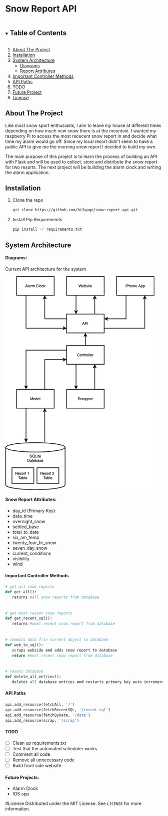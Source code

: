# Snow Report API



<details open="open">
  <summary><h2 style="display: inline-block">Table of Contents</h2></summary>
  <ol>
    <li><a href="#about-the-project">About The Project</a></li>
    <li><a href="#Installation">Installation</a></li>
    <li><a href="#System Architecture">System Architecture</a>
    <ul><li><a href="#Diagrams">Diagrams</a></li>
        <li><a href="#Snow Report Attributes">Report Attributes</a></li>
      </ul>
    <li><a href="#Important Controller Methods">Important Controller Methods</a></li>
    <li><a href="#API Paths">API Paths</a></li>
    <li><a href="#TODO">TODO</a></li>
    <li><a href="#Future Project">Future Project</a></li>
    <li><a href="#License">License</a></li>
  </ol>
</details>

## About The Project
Like most snow sport enthusiasts, I aim to leave my house at different times depending on how much new snow there is at the mountain.
I wanted my raspberry Pi to access the most rececent snow report in and decide what time my alarm would go off. Since my local resort didn't seem to have a public API to give me the morning snow report I decided to build my own.

The main purpose of this project is to learn the process of building an API with Flask and will be used to collect, store and distribute the snow report for two resorts. The next project will be building the alarm clock and writing the alarm application. 

## Installation

1. Clone the repo
   ```bash
   git clone https://github.com/hi2gage/snow-report-api.git
   ```
2. Install Pip Requirements
   ```bash
   pip install -r requirements.txt
   ```

## System Architecture
#### Diagrams:
Current API architecture for the system

![System Diagram](https://github.com/hi2gage/snow-report-api/blob/main/diagrams/main-layout.png)

#### Snow Report Attributes:
* day_id (Primary Key)
* data_time
* overnight_snow 
* settled_base 
* total_to_date 
* six_am_temp 
* twenty_four_hr_snow 
* seven_day_snow 
* current_conditions 
* visibility 
* wind 



#### Important Controller Methods
```python
# get all snow reports
def get_all():
   returns #all snow reports from database


# get most recent snow reports
def get_recent_sql():
   returns #most recent snow report from database


# commits data frin current object to database
def web_to_sql():
   scraps webside and adds snow report to database
   return #most recent snow report from database


# resets database
def delete_all_entries():
   deletes all database entries and restarts primary key auto increments
```

#### API Paths
```python
api.add_resource(fetchAll, '/')
api.add_resource(fetchRecentSQL, '/recent-sql')
api.add_resource(fetchByDate, '/date')
api.add_resource(scrap, '/scrap')
```



#### TODO
- [ ] Clean up requirements.txt
- [ ] Test that the automated scheduler works
- [ ] Comment all code
- [ ] Remove all unnecessary code
- [ ] Build front side website

#### Future Projects:
* Alarm Clock
* IOS app

#License
Distributed under the MIT License. See `LICENSE` for more information.



